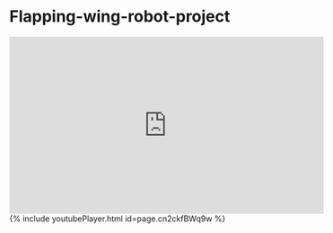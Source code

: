 # Flapping-wing-robot-project

<iframe width="560" height="315" src="https://www.youtube.com/embed/cn2ckfBWq9w" title="YouTube video player" frameborder="0" allow="accelerometer; autoplay; clipboard-write; encrypted-media; gyroscope; picture-in-picture" allowfullscreen></iframe>
{% include youtubePlayer.html id=page.cn2ckfBWq9w %}
